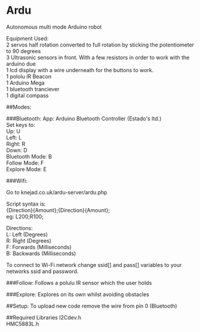 # Ardu
Autonomous multi mode Arduino robot



Equipment Used: <br>
2 servos half rotation converted to full rotation by sticking the potentiometer to 90 degrees <br>
3 Ultrasonic sensors in front. With a few resistors in order to work with the arduino due <br>
1 lcd display with a wire underneath for the buttons to work.<br>
1 pololu IR Beacon<br>
1 Arduino Mega<br>
1 bluetooth tranciever<br>
1 digital compass<br>

##Modes:

###Bluetooth:
App: Arduino Bluetooth Controller (Estado's ltd.)<br>
Set keys to:<br>
Up: U<br>
Left: L<br>
Right: R<br>
Down: D<br>
Bluetooth Mode: B<br>
Follow Mode: F<br>
Explore Mode: E<br>

###Wifi:

Go to knejad.co.uk/ardu-server/ardu.php<br>

Script syntax is:<br>
{Direction}{Amount};{Direction}{Amount};<br>
eg: L200;R100;<br>

Directions:<br>
L: Left (Degrees)<br>
R: Right (Degrees)<br>
F: Forwards (Milliseconds)<br>
B: Backwards (Milliseconds)<br>

To connect to Wi-Fi network change ssid[] and pass[] variables to your networks ssid and password.

###Follow:
Follows a polulu IR sensor which the user holds<br>

###Explore:
Explores on its own whilst avoiding obstacles<br>


##Setup:
To upload new code remove the wire from pin 0 (Bluetooth)

##Required Libraries
I2Cdev.h</br>
HMC5883L.h</br>

